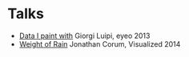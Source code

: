 # Talks

* [Data I paint with](https://vimeo.com/70666303) Giorgi Luipi, eyeo 2013
* [Weight of Rain](http://style.org/visualized/) Jonathan Corum, Visualized 2014
